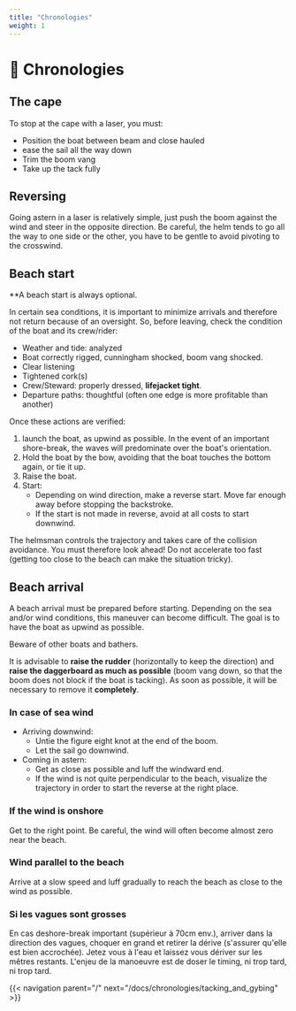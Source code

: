```yaml
---
title: "Chronologies"
weight: 1
---
```


# 🔂 Chronologies

## The cape

To stop at the cape with a laser, you must:

* Position the boat between beam and close hauled
* ease the sail all the way down
* Trim the boom vang
* Take up the tack fully

## Reversing

Going astern in a laser is relatively simple, just push the boom against the wind and steer in the opposite direction. Be careful, the helm tends to go all the way to one side or the other, you have to be gentle to avoid pivoting to the crosswind.

## Beach start

**A beach start is always optional.

In certain sea conditions, it is important to minimize arrivals and therefore not return because of an oversight. So, before leaving, check the condition of the boat and its crew/rider:

* Weather and tide: analyzed
* Boat correctly rigged, cunningham shocked, boom vang shocked.
* Clear listening
* Tightened cork(s)
* Crew/Steward: properly dressed, **lifejacket tight**.
* Departure paths: thoughtful (often one edge is more profitable than another)

Once these actions are verified:

1. launch the boat, as upwind as possible. In the event of an important shore-break, the waves will predominate over the boat's orientation.
2. Hold the boat by the bow, avoiding that the boat touches the bottom again, or tie it up.
3. Raise the boat.
4. Start:
    * Depending on wind direction, make a reverse start. Move far enough away before stopping the backstroke.
    * If the start is not made in reverse, avoid at all costs to start downwind.

The helmsman controls the trajectory and takes care of the collision avoidance. You must therefore look ahead!
Do not accelerate too fast (getting too close to the beach can make the situation tricky).

## Beach arrival
A beach arrival must be prepared before starting. Depending on the sea and/or wind conditions, this maneuver can become difficult. The goal is to have the boat as upwind as possible.

Beware of other boats and bathers.

It is advisable to **raise the rudder** (horizontally to keep the direction) and **raise the daggerboard as much as possible** (boom vang down, so that the boom does not block if the boat is tacking). As soon as possible, it will be necessary to remove it **completely**.

### In case of sea wind

* Arriving downwind:
    * Untie the figure eight knot at the end of the boom.
    * Let the sail go downwind.
* Coming in astern:
    * Get as close as possible and luff the windward end.
    * If the wind is not quite perpendicular to the beach, visualize the trajectory in order to start the reverse at the right place.

### If the wind is onshore
Get to the right point.
Be careful, the wind will often become almost zero near the beach.

### Wind parallel to the beach
Arrive at a slow speed and luff gradually to reach the beach as close to the wind as possible.

### Si les vagues sont grosses
En cas deshore-break important (supérieur à 70cm env.), arriver dans la direction des vagues, choquer en grand et retirer la dérive (s'assurer qu'elle est bien accrochée). Jetez vous à l'eau et laissez vous dériver sur les mêtres restants. L'enjeu de la manoeuvre est de doser le timing, ni trop tard, ni trop tard.

{{< navigation parent="/" next="/docs/chronologies/tacking_and_gybing" >}}
